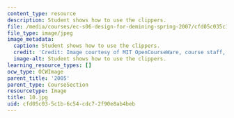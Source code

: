 ```yaml
---
content_type: resource
description: Student shows how to use the clippers.
file: /media/courses/ec-s06-design-for-demining-spring-2007/cfd05c035c1b6c54cdc72f90e8ab4beb_10.jpg
file_type: image/jpeg
image_metadata:
  caption: Student shows how to use the clippers.
  credit: 'Credit: Image courtesy of MIT OpenCourseWare, course staff, and students.'
  image-alt: Student shows how to use the clippers.
learning_resource_types: []
ocw_type: OCWImage
parent_title: '2005'
parent_type: CourseSection
resourcetype: Image
title: 10.jpg
uid: cfd05c03-5c1b-6c54-cdc7-2f90e8ab4beb
---
```

